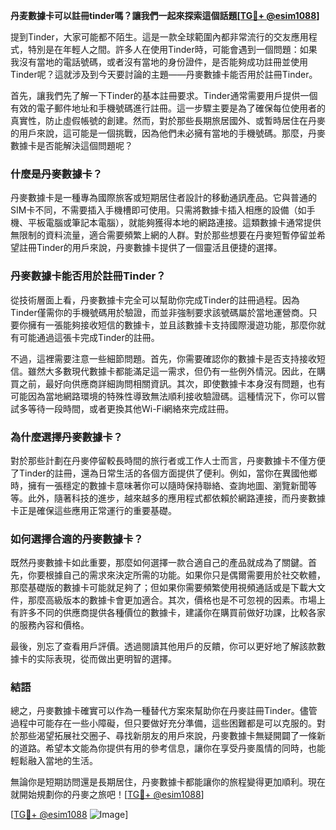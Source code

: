 **丹麦數據卡可以註冊tinder嗎？讓我們一起來探索這個話題[[TG💪+ @esim1088](https://t.me/s/esim1088)]**

提到Tinder，大家可能都不陌生。這是一款全球範圍內都非常流行的交友應用程式，特別是在年輕人之間。許多人在使用Tinder時，可能會遇到一個問題：如果我沒有當地的電話號碼，或者沒有當地的身份證件，是否能夠成功註冊並使用Tinder呢？這就涉及到今天要討論的主題——丹麥數據卡能否用於註冊Tinder。

首先，讓我們先了解一下Tinder的基本註冊要求。Tinder通常需要用戶提供一個有效的電子郵件地址和手機號碼進行註冊。這一步驟主要是為了確保每位使用者的真實性，防止虛假帳號的創建。然而，對於那些長期旅居國外、或暫時居住在丹麥的用戶來說，這可能是一個挑戰，因為他們未必擁有當地的手機號碼。那麼，丹麥數據卡是否能解決這個問題呢？

### **什麼是丹麥數據卡？**

丹麥數據卡是一種專為國際旅客或短期居住者設計的移動通訊產品。它與普通的SIM卡不同，不需要插入手機槽即可使用。只需將數據卡插入相應的設備（如手機、平板電腦或筆記本電腦），就能夠獲得本地的網路連接。這類數據卡通常提供無限制的資料流量，適合需要頻繁上網的人群。對於那些想要在丹麥短暫停留並希望註冊Tinder的用戶來說，丹麥數據卡提供了一個靈活且便捷的選擇。

### **丹麥數據卡能否用於註冊Tinder？**

從技術層面上看，丹麥數據卡完全可以幫助你完成Tinder的註冊過程。因為Tinder僅需你的手機號碼用於驗證，而並非強制要求該號碼屬於當地運營商。只要你擁有一張能夠接收短信的數據卡，並且該數據卡支持國際漫遊功能，那麼你就有可能通過這張卡完成Tinder的註冊。

不過，這裡需要注意一些細節問題。首先，你需要確認你的數據卡是否支持接收短信。雖然大多數現代數據卡都能滿足這一需求，但仍有一些例外情況。因此，在購買之前，最好向供應商詳細詢問相關資訊。其次，即使數據卡本身沒有問題，也有可能因為當地網路環境的特殊性導致無法順利接收驗證碼。這種情況下，你可以嘗試多等待一段時間，或者更換其他Wi-Fi網絡來完成註冊。

### **為什麼選擇丹麥數據卡？**

對於那些計劃在丹麥停留較長時間的旅行者或工作人士而言，丹麥數據卡不僅方便了Tinder的註冊，還為日常生活的各個方面提供了便利。例如，當你在異國他鄉時，擁有一張穩定的數據卡意味著你可以隨時保持聯絡、查詢地圖、瀏覽新聞等等。此外，隨著科技的進步，越來越多的應用程式都依賴於網路連接，而丹麥數據卡正是確保這些應用正常運行的重要基礎。

### **如何選擇合適的丹麥數據卡？**

既然丹麥數據卡如此重要，那麼如何選擇一款合適自己的產品就成為了關鍵。首先，你要根據自己的需求來決定所需的功能。如果你只是偶爾需要用於社交軟體，那麼基礎版的數據卡可能就足夠了；但如果你需要頻繁使用視頻通話或是下載大文件，那麼高級版本的數據卡會更加適合。其次，價格也是不可忽視的因素。市場上有許多不同的供應商提供各種價位的數據卡，建議你在購買前做好功課，比較各家的服務內容和價格。

最後，別忘了查看用戶評價。透過閱讀其他用戶的反饋，你可以更好地了解該款數據卡的实际表現，從而做出更明智的選擇。

### **結語**

總之，丹麥數據卡確實可以作為一種替代方案來幫助你在丹麥註冊Tinder。儘管過程中可能存在一些小障礙，但只要做好充分準備，這些困難都是可以克服的。對於那些渴望拓展社交圈子、尋找新朋友的用戶來說，丹麥數據卡無疑開闢了一條新的道路。希望本文能為你提供有用的參考信息，讓你在享受丹麥風情的同時，也能輕鬆融入當地的生活。

無論你是短期訪問還是長期居住，丹麥數據卡都能讓你的旅程變得更加順利。現在就開始規劃你的丹麥之旅吧！[[TG💪+ @esim1088](https://t.me/s/esim1088)]

[[TG💪+ @esim1088](https://t.me/s/esim1088) ![Image](https://i.postimg.cc/4NQfJmqS/Snipaste-2025-05-13-00-14-12.png)]